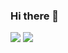 ### Hi there 👋

[![](https://img.shields.io/badge/day%20📅-15-blue)](https://adventofcode.com/)
[![](https://img.shields.io/badge/stars%20⭐-19-yellow)](https://adventofcode.com/)
